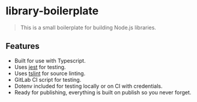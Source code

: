 # library-boilerplate

> This is a small boilerplate for building Node.js libraries.

## Features

- Built for use with Typescript.
- Uses [jest](https://jestjs.io/) for testing.
- Uses [tslint](https://palantir.github.io/tslint/) for source linting.
- GitLab CI script for testing.
- Dotenv included for testing locally or on CI with credentials.
- Ready for publishing, everything is built on publish so you never forget.

